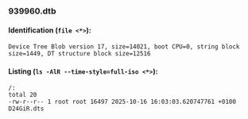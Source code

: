 ### 939960.dtb
#### Identification (`file <*>`):
```
Device Tree Blob version 17, size=14021, boot CPU=0, string block size=1449, DT structure block size=12516
```
#### Listing (`ls -AlR --time-style=full-iso <*>`):
```
/:
total 20
-rw-r--r-- 1 root root 16497 2025-10-16 16:03:03.620747761 +0100 D24GiR.dts
```


